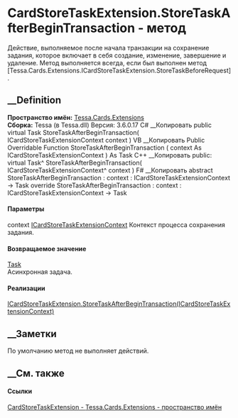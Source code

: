 # CardStoreTaskExtension.StoreTaskAfterBeginTransaction - метод
Действие, выполняемое после начала транзакции на сохранение задания, которое
включает в себя создание, изменение, завершение и удаление. Метод выполняется
всегда, если был выполнен метод
[Tessa.Cards.Extensions.ICardStoreTaskExtension.StoreTaskBeforeRequest].
## __Definition
 **Пространство имён:** [Tessa.Cards.Extensions](N_Tessa_Cards_Extensions.htm)  
 **Сборка:** Tessa (в Tessa.dll) Версия: 3.6.0.17
C# __Копировать
     public virtual Task StoreTaskAfterBeginTransaction(
    	ICardStoreTaskExtensionContext context
    )
VB __Копировать
     Public Overridable Function StoreTaskAfterBeginTransaction ( 
    	context As ICardStoreTaskExtensionContext
    ) As Task
C++ __Копировать
     public:
    virtual Task^ StoreTaskAfterBeginTransaction(
    	ICardStoreTaskExtensionContext^ context
    )
F# __Копировать
     abstract StoreTaskAfterBeginTransaction : 
            context : ICardStoreTaskExtensionContext -> Task 
    override StoreTaskAfterBeginTransaction : 
            context : ICardStoreTaskExtensionContext -> Task 
#### Параметры
context
[ICardStoreTaskExtensionContext](T_Tessa_Cards_Extensions_ICardStoreTaskExtensionContext.htm)
    Контекст процесса сохранения задания.
#### Возвращаемое значение
[Task](https://learn.microsoft.com/dotnet/api/system.threading.tasks.task)  
Асинхронная задача.
#### Реализации
[ICardStoreTaskExtension.StoreTaskAfterBeginTransaction(ICardStoreTaskExtensionContext)](M_Tessa_Cards_Extensions_ICardStoreTaskExtension_StoreTaskAfterBeginTransaction.htm)  
##  __Заметки
По умолчанию метод не выполняет действий.
##  __См. также
#### Ссылки
[CardStoreTaskExtension -
](T_Tessa_Cards_Extensions_CardStoreTaskExtension.htm)
[Tessa.Cards.Extensions - пространство имён](N_Tessa_Cards_Extensions.htm)
